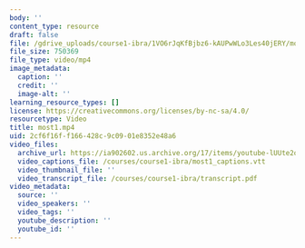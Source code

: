 ```yaml
---
body: ''
content_type: resource
draft: false
file: /gdrive_uploads/course1-ibra/1VO6rJqKfBjbz6-kAUPwWLo3Les40jERY/most1.mp4
file_size: 750369
file_type: video/mp4
image_metadata:
  caption: ''
  credit: ''
  image-alt: ''
learning_resource_types: []
license: https://creativecommons.org/licenses/by-nc-sa/4.0/
resourcetype: Video
title: most1.mp4
uid: 2cf6f16f-f166-428c-9c09-01e8352e48a6
video_files:
  archive_url: https://ia902602.us.archive.org/17/items/youtube-lUUte2o2Sn8/lUUte2o2Sn8.mp4
  video_captions_file: /courses/course1-ibra/most1_captions.vtt
  video_thumbnail_file: ''
  video_transcript_file: /courses/course1-ibra/transcript.pdf
video_metadata:
  source: ''
  video_speakers: ''
  video_tags: ''
  youtube_description: ''
  youtube_id: ''
---
```

